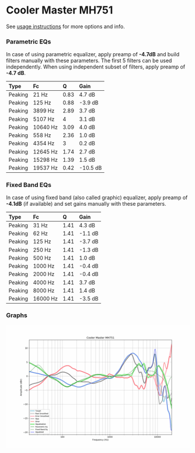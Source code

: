 # Cooler Master MH751
See [usage instructions](https://github.com/jaakkopasanen/AutoEq#usage) for more options and info.

### Parametric EQs
In case of using parametric equalizer, apply preamp of **-4.7dB** and build filters manually
with these parameters. The first 5 filters can be used independently.
When using independent subset of filters, apply preamp of **-4.7 dB**.

| Type    | Fc       |    Q | Gain     |
|:--------|:---------|:-----|:---------|
| Peaking | 21 Hz    | 0.83 | 4.7 dB   |
| Peaking | 125 Hz   | 0.88 | -3.9 dB  |
| Peaking | 3899 Hz  | 2.89 | 3.7 dB   |
| Peaking | 5107 Hz  | 4    | 3.1 dB   |
| Peaking | 10640 Hz | 3.09 | 4.0 dB   |
| Peaking | 558 Hz   | 2.36 | 1.0 dB   |
| Peaking | 4354 Hz  | 3    | 0.2 dB   |
| Peaking | 12645 Hz | 1.74 | 2.7 dB   |
| Peaking | 15298 Hz | 1.39 | 1.5 dB   |
| Peaking | 19537 Hz | 0.42 | -10.5 dB |

### Fixed Band EQs
In case of using fixed band (also called graphic) equalizer, apply preamp of **-4.1dB**
(if available) and set gains manually with these parameters.

| Type    | Fc       |    Q | Gain    |
|:--------|:---------|:-----|:--------|
| Peaking | 31 Hz    | 1.41 | 4.3 dB  |
| Peaking | 62 Hz    | 1.41 | -1.1 dB |
| Peaking | 125 Hz   | 1.41 | -3.7 dB |
| Peaking | 250 Hz   | 1.41 | -1.3 dB |
| Peaking | 500 Hz   | 1.41 | 1.0 dB  |
| Peaking | 1000 Hz  | 1.41 | -0.4 dB |
| Peaking | 2000 Hz  | 1.41 | -0.4 dB |
| Peaking | 4000 Hz  | 1.41 | 3.7 dB  |
| Peaking | 8000 Hz  | 1.41 | 1.4 dB  |
| Peaking | 16000 Hz | 1.41 | -3.5 dB |

### Graphs
![](./Cooler%20Master%20MH751.png)